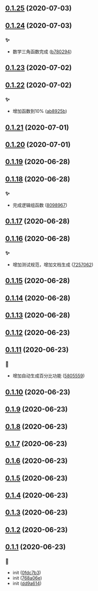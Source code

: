 ## [0.1.25](https://github.com/kongnet/excel/compare/v0.1.24...v0.1.25) (2020-07-03)




## [0.1.24](https://github.com/kongnet/excel/compare/v0.1.23...v0.1.24) (2020-07-03)


### :sparkles:

* 数学三角函数完成 ([b780294](https://github.com/kongnet/excel/commit/b7802947bb288c863187f3c03b913bd48841d0bc))



## [0.1.23](https://github.com/kongnet/excel/compare/v0.1.22...v0.1.23) (2020-07-02)




## [0.1.22](https://github.com/kongnet/excel/compare/v0.1.21...v0.1.22) (2020-07-02)


### :sparkles:

* 增加函数到10% ([ab8925b](https://github.com/kongnet/excel/commit/ab8925bc530f124237eb60b2b95d0dac8589e17a))



## [0.1.21](https://github.com/kongnet/excel/compare/v0.1.20...v0.1.21) (2020-07-01)




## [0.1.20](https://github.com/kongnet/excel/compare/v0.1.19...v0.1.20) (2020-07-01)




## [0.1.19](https://github.com/kongnet/excel/compare/v0.1.18...v0.1.19) (2020-06-28)




## [0.1.18](https://github.com/kongnet/excel/compare/v0.1.17...v0.1.18) (2020-06-28)


### :sparkles:

* 完成逻辑组函数 ([8098967](https://github.com/kongnet/excel/commit/80989675248ce8d42fed4e5ed82babc25325656d))



## [0.1.17](https://github.com/kongnet/excel/compare/v0.1.16...v0.1.17) (2020-06-28)




## [0.1.16](https://github.com/kongnet/excel/compare/v0.1.15...v0.1.16) (2020-06-28)


### :sparkles:

* 增加测试规范，增加文档生成 ([7257062](https://github.com/kongnet/excel/commit/7257062b1ae31eb28326fa56359d114f908b2c3e))



## [0.1.15](https://github.com/kongnet/excel/compare/v0.1.14...v0.1.15) (2020-06-28)




## [0.1.14](https://github.com/kongnet/excel/compare/v0.1.13...v0.1.14) (2020-06-28)




## [0.1.13](https://github.com/kongnet/excel/compare/v0.1.12...v0.1.13) (2020-06-28)




## [0.1.12](https://github.com/kongnet/excel/compare/v0.1.11...v0.1.12) (2020-06-23)




## [0.1.11](https://github.com/kongnet/excel/compare/v0.1.10...v0.1.11) (2020-06-23)


### :memo:

* 增加自动生成百分比功能 ([5805559](https://github.com/kongnet/excel/commit/58055592ce13a2aaac4d68467ec11d6e88be78b6))



## [0.1.10](https://github.com/kongnet/excel/compare/v0.1.9...v0.1.10) (2020-06-23)




## [0.1.9](https://github.com/kongnet/excel/compare/v0.1.8...v0.1.9) (2020-06-23)




## [0.1.8](https://github.com/kongnet/excel/compare/v0.1.7...v0.1.8) (2020-06-23)




## [0.1.7](https://github.com/kongnet/excel/compare/v0.1.6...v0.1.7) (2020-06-23)




## [0.1.6](https://github.com/kongnet/excel/compare/v0.1.5...v0.1.6) (2020-06-23)




## [0.1.5](https://github.com/kongnet/excel/compare/v0.1.4...v0.1.5) (2020-06-23)




## [0.1.4](https://github.com/kongnet/excel/compare/v0.1.3...v0.1.4) (2020-06-23)




## [0.1.3](https://github.com/kongnet/excel/compare/v0.1.2...v0.1.3) (2020-06-23)




## [0.1.2](https://github.com/kongnet/excel/compare/v0.1.1...v0.1.2) (2020-06-23)




## [0.1.1](https://github.com/kongnet/excel/compare/dd9a614dfc877977a8ef98bf9d3d4144605385b8...v0.1.1) (2020-06-23)


### :art:

* init ([0fdc7b3](https://github.com/kongnet/excel/commit/0fdc7b3f791275368a40f648008c3a3bd4f59c4f))
* init ([768a06e](https://github.com/kongnet/excel/commit/768a06e979d3bb6f8bdab8cbaaa78ba988aae931))
* init ([dd9a614](https://github.com/kongnet/excel/commit/dd9a614dfc877977a8ef98bf9d3d4144605385b8))



